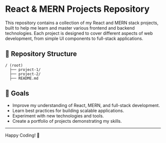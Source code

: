# React & MERN Projects Repository

This repository contains a collection of my React and MERN stack projects, built to help me learn and master various frontend and backend technologies. Each project is designed to cover different aspects of web development, from simple UI components to full-stack applications.

## 📂 Repository Structure

```
/ (root)
  ├── project-1/
  ├── project-2/
  ├── README.md
```

## 🎯 Goals

- Improve my understanding of React, MERN, and full-stack development.
- Learn best practices for building scalable applications.
- Experiment with new technologies and tools.
- Create a portfolio of projects demonstrating my skills.

---

Happy Coding! 🚀
